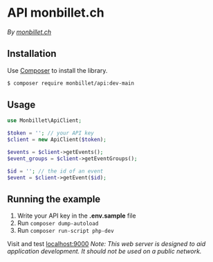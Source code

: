# API monbillet.ch
*By [monbillet.ch](https://monbillet.ch/)*

## Installation

Use [Composer](https://getcomposer.org/) to install the library.

``` bash
$ composer require monbillet/api:dev-main
```

## Usage

```php
use Monbillet\ApiClient;

$token = ''; // your API key
$client = new ApiClient($token);

$events = $client->getEvents();
$event_groups = $client->getEventGroups();

$id = ''; // the id of an event
$event = $client->getEvent($id);
```

## Running the example

1. Write your API key in the **.env.sample** file
2. Run ```composer dump-autoload```
3. Run ```composer run-script php-dev```

Visit and test [localhost:9000](http://localhost:9000/)
*Note: This web server is designed to aid application development. It should not be used on a public network.*

